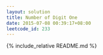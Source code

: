 ```yaml
---
layout: solution
title: Number of Digit One
date: 2015-07-08 00:39:17+08:00
leetcode_id: 233
---
```

{% include_relative README.md %}
